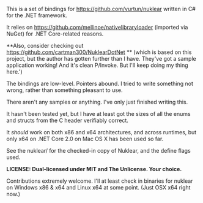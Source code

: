 This is a set of bindings for https://github.com/vurtun/nuklear written in C# for the .NET framework.

It relies on https://github.com/mellinoe/nativelibraryloader (imported via NuGet) for .NET Core-related reasons.

**Also, consider checking out https://github.com/cartman300/NuklearDotNet ** (which is based on this project, but the author has gotten further than I have. They've got a sample application working! And it's clean P/Invoke. But I'll keep doing my thing here.')

The bindings are low-level. Pointers abound. I tried to write something not wrong, rather than something pleasant to use.

There aren't any samples or anything. I've only just finished writing this.

It hasn't been tested yet, but I have at least got the sizes of all the enums and structs from the C header verifiably correct.

It *should* work on both x86 and x64 architectures, and across runtimes, but only x64 on .NET Core 2.0 on Mac OS X has been used so far.

See the nuklear/ for the checked-in copy of Nuklear, and the define flags used.

**LICENSE: Dual-licensed under MIT and The Unlicense. Your choice.**

Contributions extremely welcome. I'll at least check in binaries for nuklear on Windows x86 & x64 and Linux x64 at some point. (Just OSX x64 right now.)

